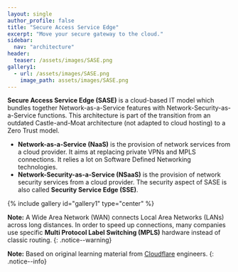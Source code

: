 ```yaml
---
layout: single
author_profile: false
title: "Secure Access Service Edge"
excerpt: "Move your secure gateway to the cloud."
sidebar:
  nav: "architecture"
header:
  teaser: /assets/images/SASE.png
gallery1:
  - url: /assets/images/SASE.png
    image_path: assets/images/SASE.png
---
```


**Secure Access Service Edge (SASE)** is a cloud-based IT model which bundles together Network-as-a-Service features with Network-Security-as-a-Service functions. This architecture is part of the transition from an outdated Castle-and-Moat architecture (not adapted to cloud hosting) to a Zero Trust model.
- **Network-as-a-Service (NaaS)** is the provision of network services from a cloud provider. It aims at replacing private VPNs and MPLS connections. It relies a lot on Software Defined Networking technologies.
- **Network-Security-as-a-Service (NSaaS)** is the provision of network security services from a cloud provider. The security aspect of SASE is also called **Security Service Edge (SSE)**.

{% include gallery id="gallery1" type="center" %}

**Note:** A Wide Area Network (WAN) connects Local Area Networks (LANs) across long distances. In order to speed up connections, many companies use specific **Multi Protocol Label Switching (MPLS)** hardware instead of classic routing.
{: .notice--warning}

**Note:** Based on original learning material from [Cloudflare](https://www.cloudflare.com/learning) engineers.
{: .notice--info}
